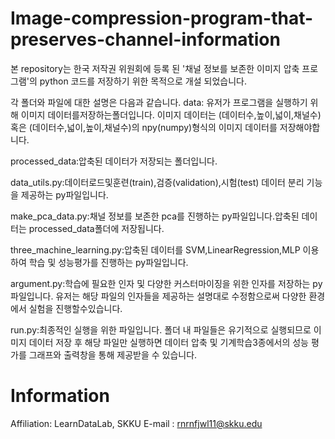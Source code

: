# Image-compression-program-that-preserves-channel-information
본 repository는 한국 저작권 위원회에 등록 된 '채널 정보를 보존한 이미지 압축 프로그램'의 python 코드를 저장하기 위한 목적으로 개설 되었습니다.

각 폴더와 파일에 대한 설명은 다음과 같습니다.
data: 유저가 프로그램을 실행하기 위해 이미지 데이터를저장하는폴더입니다.
이미지 데이터는 (데이터수,높이,넓이,채널수) 혹은 (데이터수,넓이,높이,채널수)의 npy(numpy)형식의 이미지 데이터를 저장해야합니다.

processed_data:압축된 데이터가 저장되는 폴더입니다.

data_utils.py:데이터로드및훈련(train),검증(validation),시험(test) 데이터 분리 기능을 제공하는 py파일입니다.

make_pca_data.py:채널 정보를 보존한 pca를 진행하는 py파일입니다.압축된 데이터는 processed_data폴더에 저장됩니다.

three_machine_learning.py:압축된 데이터를 SVM,LinearRegression,MLP 이용하여 학습 및 성능평가를 진행하는 py파일입니다.

argument.py:학습에 필요한 인자 및 다양한 커스터마이징을 위한 인자를 저장하는 py파일입니다.
유저는 해당 파일의 인자들을 제공하는 설명대로 수정함으로써 다양한 환경에서 실험을 진행할수있습니다.

run.py:최종적인 실행을 위한 파일입니다.
폴더 내 파일들은 유기적으로 실행되므로 이미지 데이터 저장 후 해당 파일만 실행하면 데이터 압축 및 기계학습3종에서의 성능 평가를 그래프와 출력창을 통해 제공받을 수 있습니다.

# Information

Affiliation: LearnDataLab, SKKU
E-mail : rnrnfjwl11@skku.edu
